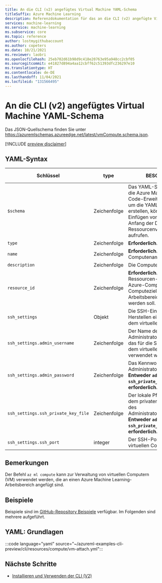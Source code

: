 ```yaml
---
title: An die CLI (v2) angefügtes Virtual Machine YAML-Schema
titleSuffix: Azure Machine Learning
description: Referenzdokumentation für das an die CLI (v2) angefügte Virtual Machine-Schema.
services: machine-learning
ms.service: machine-learning
ms.subservice: core
ms.topic: reference
author: lostmygithubaccount
ms.author: copeters
ms.date: 10/21/2021
ms.reviewer: laobri
ms.openlocfilehash: 25eb702d61b98d9c418e20763e95a948cc2cbf05
ms.sourcegitcommit: e41827d894a4aa12cbff62c51393dfc236297e10
ms.translationtype: HT
ms.contentlocale: de-DE
ms.lasthandoff: 11/04/2021
ms.locfileid: "131566495"
---
```

# <a name="cli-v2-attached-virtual-machine-yaml-schema"></a>An die CLI (v2) angefügtes Virtual Machine YAML-Schema

Das JSON-Quellschema finden Sie unter https://azuremlschemas.azureedge.net/latest/vmCompute.schema.json.

[!INCLUDE [preview disclaimer](../../includes/machine-learning-preview-generic-disclaimer.md)]

## <a name="yaml-syntax"></a>YAML-Syntax

| Schlüssel | type | BESCHREIBUNG | Zulässige Werte | Standardwert |
| --- | ---- | ----------- | -------------- | ------- |
| `$schema` | Zeichenfolge | Das YAML-Schema. Wenn Sie die Azure Machine Learning VS Code-Erweiterung verwenden, um die YAML-Datei zu erstellen, können Sie durch Einfügen von `$schema` am Anfang der Datei Schema- und Ressourcenvervollständigungen aufrufen. | | |
| `type` | Zeichenfolge | **Erforderlich.** Der Computetyp. | `virtualmachine` | |
| `name` | Zeichenfolge | **Erforderlich.** Der Computename. | | |
| `description` | Zeichenfolge | Die Computebeschreibung. | | |
| `resource_id` | Zeichenfolge | **Erforderlich.** Vollqualifizierte Ressourcen-ID des virtuellen Azure-Computers, der als Computeziel an den Arbeitsbereich angefügt werden soll. | | |
| `ssh_settings` | Objekt | Die SSH-Einstellungen zum Herstellen einer Verbindung mit dem virtuellen Computer. | | |
| `ssh_settings.admin_username` | Zeichenfolge | Der Name des Administratorbenutzerkontos, das für die SSH-Verbindung mit dem virtuellen Computer verwendet werden kann. | | |
| `ssh_settings.admin_password` | Zeichenfolge | Das Kennwort des Administratorbenutzerkontos. **Entweder `admin_password` oder `ssh_private_key_file` ist erforderlich.** | | |
| `ssh_settings.ssh_private_key_file` | Zeichenfolge | Der lokale Pfad zur Datei mit dem privaten SSH-Schlüssel des Administratorbenutzerkontos. **Entweder `admin_password` oder `ssh_private_key_file` ist erforderlich.** | | |
| `ssh_settings.ssh_port` | integer | Der SSH-Port auf dem virtuellen Computer. | | `22` |

## <a name="remarks"></a>Bemerkungen

Der Befehl `az ml compute` kann zur Verwaltung von virtuellen Computern (VM) verwendet werden, die an einen Azure Machine Learning-Arbeitsbereich angefügt sind.

## <a name="examples"></a>Beispiele

Beispiele sind im [GitHub-Repository Beispiele](https://github.com/Azure/azureml-examples/tree/main/cli/resources/compute) verfügbar. Im Folgenden sind mehrere aufgeführt.

## <a name="yaml-basic"></a>YAML: Grundlagen

:::code language="yaml" source="~/azureml-examples-cli-preview/cli/resources/compute/vm-attach.yml":::

## <a name="next-steps"></a>Nächste Schritte

- [Installieren und Verwenden der CLI (V2)](how-to-configure-cli.md)
